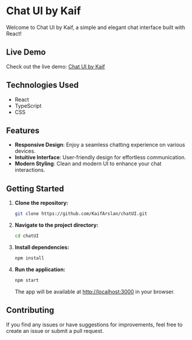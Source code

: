 # Chat UI by Kaif

Welcome to Chat UI by Kaif, a simple and elegant chat interface built with React!

## Live Demo

Check out the live demo: [Chat UI by Kaif](https://chatuibykaif.netlify.app/)

## Technologies Used

- React
- TypeScript
- CSS

## Features

- **Responsive Design**: Enjoy a seamless chatting experience on various devices.
- **Intuitive Interface**: User-friendly design for effortless communication.
- **Modern Styling**: Clean and modern UI to enhance your chat interactions.

## Getting Started

1. **Clone the repository:**

    ```bash
    git clone https://github.com/KaifArslan/chatUI.git
    ```

2. **Navigate to the project directory:**

    ```bash
    cd chatUI
    ```

3. **Install dependencies:**

    ```bash
    npm install
    ```

4. **Run the application:**

    ```bash
    npm start
    ```

    The app will be available at [http://localhost:3000](http://localhost:3000) in your browser.



## Contributing

If you find any issues or have suggestions for improvements, feel free to create an issue or submit a pull request.
